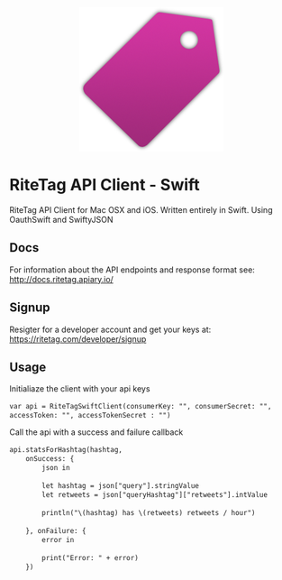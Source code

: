 <p align="center">
  <img src="Assets/icon.png?raw=true" alt="RiteTag"/>
</p>

# RiteTag API Client - Swift
RiteTag API Client for Mac OSX and iOS. Written entirely in Swift. Using OauthSwift and SwiftyJSON

## Docs
For information about the API endpoints and response format see:
http://docs.ritetag.apiary.io/

## Signup
Resigter for a developer account and get your keys at:
https://ritetag.com/developer/signup

## Usage
Initialiaze the client with your api keys
```
var api = RiteTagSwiftClient(consumerKey: "", consumerSecret: "", accessToken: "", accessTokenSecret : "")
```
Call the api with a success and failure callback
```
api.statsForHashtag(hashtag,
    onSuccess: {
        json in
        
        let hashtag = json["query"].stringValue
        let retweets = json["queryHashtag"]["retweets"].intValue
        
        println("\(hashtag) has \(retweets) retweets / hour")

    }, onFailure: {
        error in
        
        print("Error: " + error)
    })
```
